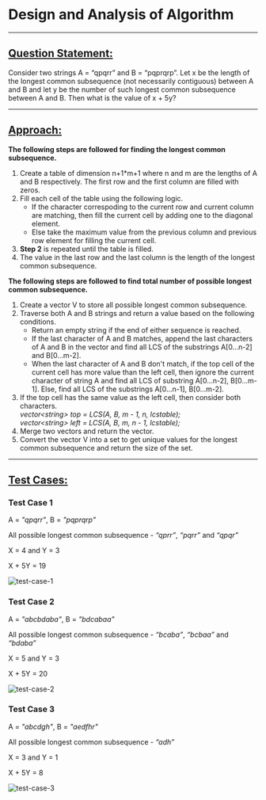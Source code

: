 <div>
    <h1>Design and Analysis of Algorithm</h1>
</div>
<hr>
<div>
    <h2><u>Question Statement:</u></h2>
    <p>
        Consider two strings A = “qpqrr” and B = “pqprqrp”. Let x be the length of the longest common subsequence (not necessarily contiguous) between A and B and let y be the number of such longest common subsequence between A and B. Then what is the value of x + 5y?
    </p>
</div>
<hr>
<div>
    <h2><u>Approach:</u></h2>
    <div>
        <strong>
            The following steps are followed for finding the longest common subsequence.
        </strong>
    </div>
    <ol>
        <li>
            Create a table of dimension n+1*m+1 where n and m are the lengths of A and B respectively. The first row and the first column are filled with zeros.    
        </li>
        <li>
            Fill each cell of the table using the following logic.
            <ul>
                <li>
                    If the character correspoding to the current row and current column are matching, then fill the current cell by adding one to the diagonal element.
                </li>
                <li>
                    Else take the maximum value from the previous column and previous row element for filling the current cell.
                </li>
            </ul>
        </li>
        <li>
            <strong>Step 2</strong> is repeated until the table is filled.
        </li>
        <li>
            The value in the last row and the last column is the length of the longest common subsequence.
        </li>
    </ol>
    <div>
        <strong>
          The following steps are followed to find total number of possible longest common subsequence.
        </strong>
    </div>
    <ol>
        <li>
            Create a vector V to store all possible longest common subsequence.
        </li>
        <li>
            Traverse both A and B strings and return a value based on the following conditions.
            <ul>
                <li>
                    Return an empty string if the end of either sequence is reached.
                </li>
                <li>
                    If the last character of A and B matches, append the last characters of A and B in the vector and find all LCS of the substrings A[0...n-2] and B[0...m-2].
                </li>
                <li>
                    When the last character of A and B don't match, if the top cell of the current cell has more value than the left cell, then ignore the current character of string A and find all LCS of substring A[0…n-2], B[0…m-1]. Else, find all LCS of the substrings A[0...n-1], B[0...m-2].
                </li>
            </ul>
        </li>
        <li>
            If the top cell has the same value as the left cell, then consider both characters.<br>
            <em>
                vector&lt;string&gt; top = LCS(A, B, m - 1, n, lcstable);<br>
                vector&lt;string&gt; left = LCS(A, B, m, n - 1, lcstable);
            </em>
        </li>
        <li>
            Merge two vectors and return the vector.
        </li>
        <li>
            Convert the vector V into a set to get unique values for the longest common subsequence and return the size of the set.
        </li>
    </ol>
</div>
<hr>
<div>
    <h2><u>Test Cases:</u></h2>
    <div>
        <h3>Test Case 1</h3>
        <p>A = <em>"qpqrr"</em>, B = <em>"pqprqrp"</em></p>
        <p>All possible longest common subsequence - <em>“qprr”</em>, <em>“pqrr”</em> and <em>“qpqr”</em></p>
        <p>X = 4 and Y = 3</p>
        <p>X + 5Y = 19</p>
        <img src="https://user-images.githubusercontent.com/115873710/204143827-b18ca681-2ae4-42f6-9978-d7e2bbb6c574.png" alt="test-case-1" />
    </div>
    <div>
        <h3>Test Case 2</h3>
        <p>A = <em>"abcbdaba"</em>, B = <em>"bdcabaa"</em></p>
        <p>All possible longest common subsequence - <em>“bcaba”</em>, <em>“bcbaa”</em> and <em>“bdaba”</em></p>
        <p>X = 5 and Y = 3</p>
        <p>X + 5Y = 20</p>
        <img src="https://user-images.githubusercontent.com/115873710/204143897-a7154719-9a51-42c2-8769-dac0b253cc5b.png" alt="test-case-2" />
    </div>
    <div>
        <h3>Test Case 3</h3>
        <p>A = <em>"abcdgh"</em>, B = <em>"aedfhr"</em></p>
        <p>All possible longest common subsequence - <em>“adh”</em></p>
        <p>X = 3 and Y = 1</p>
        <p>X + 5Y = 8</p>
        <img src="https://user-images.githubusercontent.com/115873710/204144051-12047c51-9262-459f-9553-76db72cac186.png" alt="test-case-3" />
    </div>
</div>
